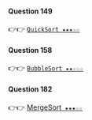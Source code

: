 #### Question 149

👉👉  [`QuickSort ★★★☆☆`](https://github.com/jevishoo/algorithm_learning/blob/master/code/Sort/QuickSort.java)

#### Question 158

👉👉  [`BubbleSort ★★☆☆☆`](https://github.com/jevishoo/algorithm_learning/blob/master/code/Sort/BubbleSort.java)

#### Question 182

👉👉  [MergeSort` ★★★☆☆`](https://github.com/jevishoo/algorithm_learning/blob/master/code/Sort/MergeSort.java)
